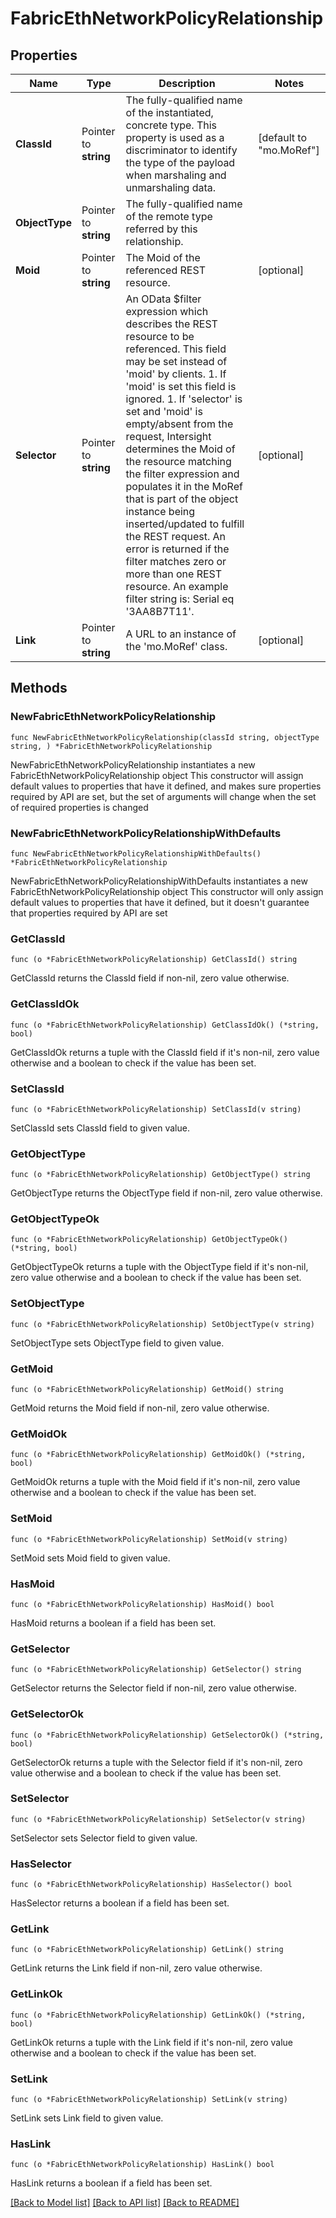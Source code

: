 # FabricEthNetworkPolicyRelationship

## Properties

Name | Type | Description | Notes
------------ | ------------- | ------------- | -------------
**ClassId** | Pointer to **string** | The fully-qualified name of the instantiated, concrete type. This property is used as a discriminator to identify the type of the payload when marshaling and unmarshaling data. | [default to "mo.MoRef"]
**ObjectType** | Pointer to **string** | The fully-qualified name of the remote type referred by this relationship. | 
**Moid** | Pointer to **string** | The Moid of the referenced REST resource. | [optional] 
**Selector** | Pointer to **string** | An OData $filter expression which describes the REST resource to be referenced. This field may be set instead of &#39;moid&#39; by clients. 1. If &#39;moid&#39; is set this field is ignored. 1. If &#39;selector&#39; is set and &#39;moid&#39; is empty/absent from the request, Intersight determines the Moid of the resource matching the filter expression and populates it in the MoRef that is part of the object instance being inserted/updated to fulfill the REST request. An error is returned if the filter matches zero or more than one REST resource. An example filter string is: Serial eq &#39;3AA8B7T11&#39;. | [optional] 
**Link** | Pointer to **string** | A URL to an instance of the &#39;mo.MoRef&#39; class. | [optional] 

## Methods

### NewFabricEthNetworkPolicyRelationship

`func NewFabricEthNetworkPolicyRelationship(classId string, objectType string, ) *FabricEthNetworkPolicyRelationship`

NewFabricEthNetworkPolicyRelationship instantiates a new FabricEthNetworkPolicyRelationship object
This constructor will assign default values to properties that have it defined,
and makes sure properties required by API are set, but the set of arguments
will change when the set of required properties is changed

### NewFabricEthNetworkPolicyRelationshipWithDefaults

`func NewFabricEthNetworkPolicyRelationshipWithDefaults() *FabricEthNetworkPolicyRelationship`

NewFabricEthNetworkPolicyRelationshipWithDefaults instantiates a new FabricEthNetworkPolicyRelationship object
This constructor will only assign default values to properties that have it defined,
but it doesn't guarantee that properties required by API are set

### GetClassId

`func (o *FabricEthNetworkPolicyRelationship) GetClassId() string`

GetClassId returns the ClassId field if non-nil, zero value otherwise.

### GetClassIdOk

`func (o *FabricEthNetworkPolicyRelationship) GetClassIdOk() (*string, bool)`

GetClassIdOk returns a tuple with the ClassId field if it's non-nil, zero value otherwise
and a boolean to check if the value has been set.

### SetClassId

`func (o *FabricEthNetworkPolicyRelationship) SetClassId(v string)`

SetClassId sets ClassId field to given value.


### GetObjectType

`func (o *FabricEthNetworkPolicyRelationship) GetObjectType() string`

GetObjectType returns the ObjectType field if non-nil, zero value otherwise.

### GetObjectTypeOk

`func (o *FabricEthNetworkPolicyRelationship) GetObjectTypeOk() (*string, bool)`

GetObjectTypeOk returns a tuple with the ObjectType field if it's non-nil, zero value otherwise
and a boolean to check if the value has been set.

### SetObjectType

`func (o *FabricEthNetworkPolicyRelationship) SetObjectType(v string)`

SetObjectType sets ObjectType field to given value.


### GetMoid

`func (o *FabricEthNetworkPolicyRelationship) GetMoid() string`

GetMoid returns the Moid field if non-nil, zero value otherwise.

### GetMoidOk

`func (o *FabricEthNetworkPolicyRelationship) GetMoidOk() (*string, bool)`

GetMoidOk returns a tuple with the Moid field if it's non-nil, zero value otherwise
and a boolean to check if the value has been set.

### SetMoid

`func (o *FabricEthNetworkPolicyRelationship) SetMoid(v string)`

SetMoid sets Moid field to given value.

### HasMoid

`func (o *FabricEthNetworkPolicyRelationship) HasMoid() bool`

HasMoid returns a boolean if a field has been set.

### GetSelector

`func (o *FabricEthNetworkPolicyRelationship) GetSelector() string`

GetSelector returns the Selector field if non-nil, zero value otherwise.

### GetSelectorOk

`func (o *FabricEthNetworkPolicyRelationship) GetSelectorOk() (*string, bool)`

GetSelectorOk returns a tuple with the Selector field if it's non-nil, zero value otherwise
and a boolean to check if the value has been set.

### SetSelector

`func (o *FabricEthNetworkPolicyRelationship) SetSelector(v string)`

SetSelector sets Selector field to given value.

### HasSelector

`func (o *FabricEthNetworkPolicyRelationship) HasSelector() bool`

HasSelector returns a boolean if a field has been set.

### GetLink

`func (o *FabricEthNetworkPolicyRelationship) GetLink() string`

GetLink returns the Link field if non-nil, zero value otherwise.

### GetLinkOk

`func (o *FabricEthNetworkPolicyRelationship) GetLinkOk() (*string, bool)`

GetLinkOk returns a tuple with the Link field if it's non-nil, zero value otherwise
and a boolean to check if the value has been set.

### SetLink

`func (o *FabricEthNetworkPolicyRelationship) SetLink(v string)`

SetLink sets Link field to given value.

### HasLink

`func (o *FabricEthNetworkPolicyRelationship) HasLink() bool`

HasLink returns a boolean if a field has been set.


[[Back to Model list]](../README.md#documentation-for-models) [[Back to API list]](../README.md#documentation-for-api-endpoints) [[Back to README]](../README.md)


